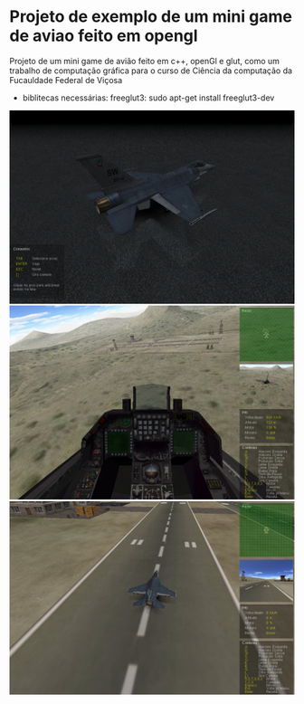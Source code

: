 
# Projeto de exemplo de um mini game de aviao feito em opengl

Projeto de um mini game de avião feito em c++, openGl e glut, 
como um trabalho de computação gráfica para o curso de Ciência da computação da Fucauldade Federal de Viçosa

- biblitecas necessárias: freeglut3: 
    sudo apt-get install freeglut3-dev



![tumb1](./img/tumb1.jpg)
![tumb2](./img/tumb2.jpg)
![tumb3](./img/tumb3.jpg)

